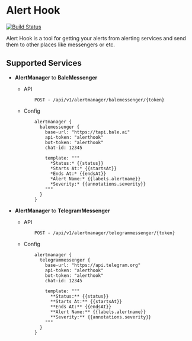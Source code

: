 # Alert Hook

[![Build Status][1]][2]

Alert Hook is a tool for getting your alerts from alerting services and send them to other places like messengers or etc.

## Supported Services

* **AlertManager** to **BaleMessenger**

    * API

        ````$xslt
            POST - /api/v1/alertmanager/balemessenger/{token}
        ````
        
    * Config

        ```$xslt
            alertmanager {
              balemessenger {
                base-url: "https://tapi.bale.ai"
                api-token: "alerthook"
                bot-token: "alerthook"
                chat-id: 12345
            
                template: """
                  *Status:* {{status}}
                  *Starts At:* {{startsAt}}
                  *Ends At:* {{endsAt}}
                  *Alert Name:* {{labels.alertname}}
                  *Severity:* {{annotations.severity}}
                """
              }
            }
        ```
        
* **AlertManager** to **TelegramMessenger**

    * API

        ````$xslt
            POST - /api/v1/alertmanager/telegrammessenger/{token}
        ````
        
    * Config

        ```$xslt
            alertmanager {
              telegrammessenger {
                base-url: "https://api.telegram.org"
                api-token: "alerthook"
                bot-token: "alerthook"
                chat-id: 12345
            
                template: """
                  **Status:** {{status}}
                  **Starts At:** {{startsAt}}
                  **Ends At:** {{endsAt}}
                  **Alert Name:** {{labels.alertname}}
                  **Severity:** {{annotations.severity}}
                """
              }
            }
        ```

[1]: https://travis-ci.org/rashadansari/alert-hook.svg?branch=master
[2]: https://travis-ci.org/rashadansari/alert-hook
